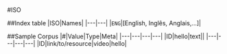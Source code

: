 #ISO

##Index table
|ISO|Names|
|---|---|
|`ENG`|[English, Inglês, Anglais,...]|

##Sample Corpus
|#|Value|Type|Meta|
|---|---|---|---|
|ID|hello|text||
|---|---|---|---|
|ID|link/to/resource|video|hello|